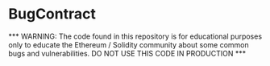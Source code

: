 # BugContract

*** WARNING: The code found in this repository is for educational purposes only
to educate the Ethereum / Solidity community about some common bugs and vulnerabilities.
DO NOT USE THIS CODE IN PRODUCTION ***
